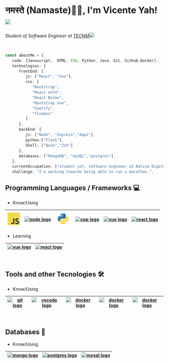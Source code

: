 <h1>नमस्ते (Namaste)🙏🏻, I'm Vicente Yah! <img src="https://media.giphy.com/media/12oufCB0MyZ1Go/giphy.gif" width="50"></h1>
<p><em> Student of Software Engineer at <a href="https://www.itmerida.mx">TECNM</a><img src="https://media.giphy.com/media/WUlplcMpOCEmTGBtBW/giphy.gif" width="30"> 
</em></p>


<br>

```ts
const aboutMe = {
   code: [Javascript,  HTML, CSS, Python, Java, Git, Github,Docker],
   technologies: {
      frontEnd: {
         js: ["React", "Vue"],
         css: [
            "Bootstrap",
            "React antd",
            "React Bulma",
            "Bootstrap Vue",
            "Vuetify",
            "flexbox"
         ]
      },
      backEnd: {
         js: ["Node", "Express","Hapi"],
         python:["Flask"],
         Shell: ["Bash","Zsh"]
      },
      databases: ["MongoDB", "mySQL","postgres"],
   },
   currentOccupation: ["student yet, software engineer at Nativo Digital"],
   challenge: "I'm working towards being able to run a marathon.",
```

## Programming Languages / Frameworks :computer:

- Know/Using

| [<img src="https://raw.githubusercontent.com/github/explore/80688e429a7d4ef2fca1e82350fe8e3517d3494d/topics/javascript/javascript.png" alt="js logo" width="40">](https://developer.mozilla.org/en-US/docs/Web/JavaScript)  | [<img src="https://upload.wikimedia.org/wikipedia/commons/thumb/d/d9/Node.js_logo.svg/1280px-Node.js_logo.svg.png" alt="node logo" width="70">](https://nodejs.org/es/) |  [<img src="https://raw.githubusercontent.com/github/explore/80688e429a7d4ef2fca1e82350fe8e3517d3494d/topics/python/python.png" alt="python logo" width="50">](https://www.python.org/) | [<img src="https://upload.wikimedia.org/wikipedia/commons/thumb/1/18/ISO_C%2B%2B_Logo.svg/306px-ISO_C%2B%2B_Logo.svg.png" alt="cpp logo" width="40">](https://isocpp.org/)  | [<img src="https://upload.wikimedia.org/wikipedia/commons/thumb/9/95/Vue.js_Logo_2.svg/555px-Vue.js_Logo_2.svg.png" alt="vue logo" width="40">](https://vuejs.org/) | [<img src="https://upload.wikimedia.org/wikipedia/commons/thumb/4/47/React.svg/1200px-React.svg.png" alt="react logo" width="50">](https://es.reactjs.org/) | 
|---|---|---|---|---|---|

- Learning

| [<img src="https://upload.wikimedia.org/wikipedia/commons/4/49/Redux.png" alt="vue logo" width="70">](https://redux.js.org/) | [<img src="https://upload.wikimedia.org/wikipedia/commons/7/75/Django_logo.svg" alt="react logo" width="80">](https://www.djangoproject.com/)
|---|---|


<br>

## Tools and other Tecnologies :hammer_and_wrench:	

- Know/Using

| [<img src="https://raw.githubusercontent.com/Delta456/Delta456/master/img/git.png" alt="git logo" width="40">](https://git-scm.com/) | [<img src="https://raw.githubusercontent.com/Delta456/Delta456/master/img/vscode.png" alt="vscode logo" width="40">](https://code.visualstudio.com/) | [<img src="https://www.docker.com/sites/default/files/d8/2019-07/Moby-logo.png" alt="docker logo" width="40">](https://www.docker.com/) |[<img src="https://symbols.getvecta.com/stencil_92/21_postman-icon.fddaf8a27f.svg" alt="docker logo" width="50">](https://www.postman.com/)|[<img src="https://cdn.worldvectorlogo.com/logos/gitkraken.svg" alt="docker logo" width="50">](https://www.gitkraken.com/)|
|---|---|---|---|---|

<br>

## Databases :floppy_disk:	

- Know/Using

| [<img src="https://i.dlpng.com/static/png/468328_preview.png" alt="mongo logo" width="50">](https://www.mongodb.com/es) |  [<img src="https://upload.wikimedia.org/wikipedia/commons/2/29/Postgresql_elephant.svg" alt="postgres logo" width="60">](https://www.postgresql.org/) | [<img src="https://i0.wp.com/www.elearningworld.org/wp-content/uploads/2019/04/MySQL.svg.png?resize=600%2C400&ssl=1" alt="mysql logo" width="80">](https://www.mysql.com/)  | 
|---|---|---|

